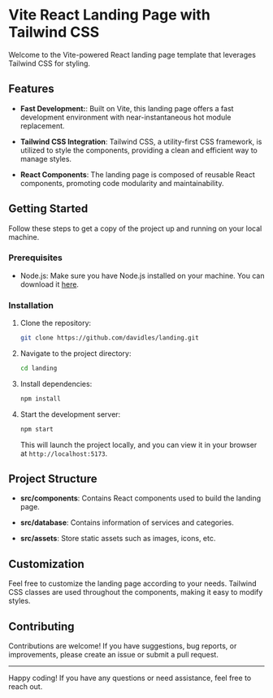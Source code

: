 # Vite React Landing Page with Tailwind CSS

Welcome to the Vite-powered React landing page template that leverages Tailwind CSS for styling.

## Features

- **Fast Development:**: Built on Vite, this landing page offers a fast development environment with near-instantaneous hot module replacement.

- **Tailwind CSS Integration**: Tailwind CSS, a utility-first CSS framework, is utilized to style the components, providing a clean and efficient way to manage styles.

- **React Components**: The landing page is composed of reusable React components, promoting code modularity and maintainability.

## Getting Started

Follow these steps to get a copy of the project up and running on your local machine.

### Prerequisites

- Node.js: Make sure you have Node.js installed on your machine. You can download it [here](https://nodejs.org/).

### Installation

1. Clone the repository:

    ```bash
    git clone https://github.com/davidles/landing.git
    ```

2. Navigate to the project directory:

    ```bash
    cd landing
    ```

3. Install dependencies:

    ```bash
    npm install
    ```

4. Start the development server:

    ```bash
    npm start
    ```

    This will launch the project locally, and you can view it in your browser at `http://localhost:5173`.

## Project Structure

- **src/components**: Contains React components used to build the landing page.

- **src/database**: Contains information of services and categories.

- **src/assets**: Store static assets such as images, icons, etc.

## Customization

Feel free to customize the landing page according to your needs. Tailwind CSS classes are used throughout the components, making it easy to modify styles.

## Contributing

Contributions are welcome! If you have suggestions, bug reports, or improvements, please create an issue or submit a pull request.

---

Happy coding! If you have any questions or need assistance, feel free to reach out.